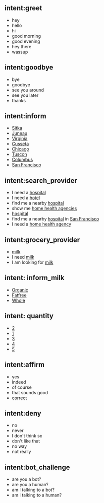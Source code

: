 ## intent:greet
- hey
- hello
- hi
- good morning
- good evening
- hey there
- wassup

## intent:goodbye
- bye
- goodbye
- see you around
- see you later
- thanks

## intent:inform
- [Sitka](location)
- [Juneau](location)
- [Virginia](location)
- [Cusseta](location)
- [Chicago](location)
- [Tuscon](location)
- [Columbus](location)
- [San Francisco](location)

## intent:search_provider
- I need a [hospital](facility_type)
- I need a [hotel](facility_type)
- find me a nearby [hospital](facility_type)
- show me [home health agencies](facility_type)
- [hospital](facility_type)
- find me a nearby [hospital](facility_type) in [San Francisco](location)
- I need a [home health agency](facility_type)

## intent:grocery_provider
- [milk](grocery_type)
- I need [milk](grocery_type)
- I am looking for [milk](grocery_type)

## intent: inform_milk
- [Organic](milk_type)
- [Fatfree](milk_type) 
- [Whole](milk_type) 

## intent: quantity
- [2](milk_qty)
- [1](milk_qty)
- [3](milk_qty)
- [4](milk_qty)
- [5](milk_qty)

## intent:affirm
- yes
- indeed
- of course
- that sounds good
- correct

## intent:deny
- no
- never
- I don't think so
- don't like that
- no way
- not really

## intent:bot_challenge
- are you a bot?
- are you a human?
- am I talking to a bot?
- am I talking to a human?